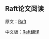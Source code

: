 ## Raft论文阅读

原文：[Raft](https://pdos.csail.mit.edu/6.824/papers/raft-extended.pdf)

中文版：[Raft翻译](https://zhuanlan.zhihu.com/p/539715946)



